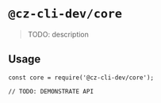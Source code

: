 # `@cz-cli-dev/core`

> TODO: description

## Usage

```
const core = require('@cz-cli-dev/core');

// TODO: DEMONSTRATE API
```
